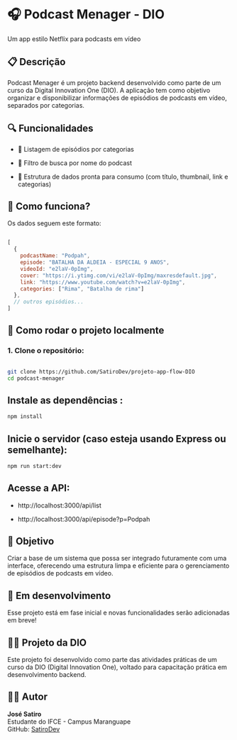 # 🎧 Podcast Menager - DIO

Um app estilo Netflix para podcasts em vídeo

## 📋 Descrição
Podcast Menager é um projeto backend desenvolvido como parte de um curso da Digital Innovation One (DIO). A aplicação tem como objetivo organizar e disponibilizar informações de episódios de podcasts em vídeo, separados por categorias.

## 🔍 Funcionalidades
- 📂 Listagem de episódios por categorias

- 🔎 Filtro de busca por nome do podcast

- 📄 Estrutura de dados pronta para consumo (com título, thumbnail, link e categorias)

## 🧠 Como funciona?
Os dados seguem este formato:

```js

[
  {
    podcastName: "Podpah",
    episode: "BATALHA DA ALDEIA - ESPECIAL 9 ANOS",
    videoId: "e2laV-0pImg",
    cover: "https://i.ytimg.com/vi/e2laV-0pImg/maxresdefault.jpg",
    link: "https://www.youtube.com/watch?v=e2laV-0pImg",
    categories: ["Rima", "Batalha de rima"]
  },
  // outros episódios...
]
```

## 🚀 Como rodar o projeto localmente
### 1. Clone o repositório:

```bash

git clone https://github.com/SatiroDev/projeto-app-flow-DIO
cd podcast-menager
```
## Instale as dependências :

```bash
npm install
```

## Inicie o servidor (caso esteja usando Express ou semelhante):

```bash
npm run start:dev
```
## Acesse a API:


- http://localhost:3000/api/list

- http://localhost:3000/api/episode?p=Podpah

## 🎯 Objetivo
Criar a base de um sistema que possa ser integrado futuramente com uma interface, oferecendo uma estrutura limpa e eficiente para o gerenciamento de episódios de podcasts em vídeo.

## 🚧 Em desenvolvimento
Esse projeto está em fase inicial e novas funcionalidades serão adicionadas em breve!

## 👨‍🏫 Projeto da DIO
Este projeto foi desenvolvido como parte das atividades práticas de um curso da DIO (Digital Innovation One), voltado para capacitação prática em desenvolvimento backend.


## 🙋‍♂️ Autor

**José Satiro**  
Estudante do IFCE - Campus Maranguape  
GitHub: [SatiroDev](https://github.com/SatiroDev)